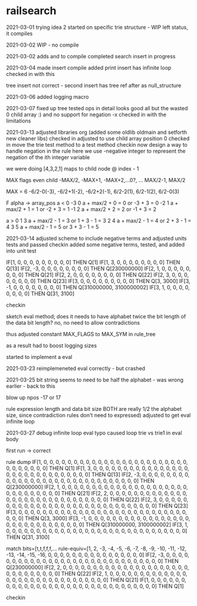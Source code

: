 # railsearch

2021-03-01
trying idea 2
started on specific trie structure - WIP
left status, it compiles

2021-03-02
WIP - no compile

2021-03-02
adds and to compile
completed search
insert in progress

2021-03-04
made insert compile
added print
insert has infinite loop
checked in with this

tree insert not correct - second insert has tree ref after as null_structure

2021-03-06
added logging
macro

2021-03-07
fixed up tree
tested ops in detail looks good
all but the wasted 0 child array :)
and no support for negation -x
checked in with the limitations

2021-03-13
adjusted libraries org (added some oldlib oldmain and setforth new cleaner libs)
checked in
adjusted to use child array position 0
checked in
move the trie test method to a test method
checkin
now design a way to handle negation in the rule 
here we use -negative integer to represent the negation of the ith integer variable

we were doing [4,3,2,1] maps to child node @ index - 1

MAX flags even
child -MAX/2, -MAX+1, -MAX+2,...0?, ... MAX/2-1, MAX/2

MAX = 6
-6/2-0(-3), -6/2+1(-2), -6/2+2(-1),  6/2-2(1), 6/2-1(2), 6/2-0(3)

F alpha -> array_pos
a < 0
-3 0  a + max/2 + 0 = 0     or -3 + 3 = 0
-2 1  a + max/2 + 1 = 1     or -2 + 3 = 1
-1 2  a + max/2 + 2 = 2     or -1 + 3 = 2

a > 0
1 3     a + max/2 - 1 = 3   or 1 + 3 - 1 = 3
2 4     a + max/2 - 1 = 4   or 2 + 3 - 1 = 4
3 5     a + max/2 - 1 = 5   or 3 + 3 - 1 = 5

2021-03-14
adjusted scheme to include negative terms and adjusted units tests and passed
checkin
added some negative terms, tested, and added into unit test

IF[1, 0, 0, 0, 0, 0, 0, 0, 0, 0] THEN Q[1]
IF[1, 3, 0, 0, 0, 0, 0, 0, 0, 0] THEN Q[13]
IF[2, -3, 0, 0, 0, 0, 0, 0, 0, 0] THEN Q[230000000]
IF[2, 1, 0, 0, 0, 0, 0, 0, 0, 0] THEN Q[21]
IF[2, 2, 0, 0, 0, 0, 0, 0, 0, 0] THEN Q[22]
IF[2, 3, 0, 0, 0, 0, 0, 0, 0, 0] THEN Q[23]
IF[3, 0, 0, 0, 0, 0, 0, 0, 0, 0] THEN Q[3, 3000]
IF[3, -1, 0, 0, 0, 0, 0, 0, 0, 0] THEN Q[310000000, 3100000002]
IF[3, 1, 0, 0, 0, 0, 0, 0, 0, 0] THEN Q[31, 3100]

checkin

sketch eval method; does it needs to have alphabet twice the bit length of the data bit length? no, no need to allow contradictions

thus adjusted constant MAX_FLAGS to MAX_SYM in rule_tree

as a result had to boost logging sizes

started to implement a eval

2021-03-23
reimplemeneted eval correctly - but crashed

2021-03-25
bit string seems to need to be half the alphabet - was wrong earlier - back to this

blow up npos -17 or 17

rule expression length
and
data bit size
BOTH
are really 1/2 the alphabet size, since contradiction rules don't need to expressed)
adjusted to get eval infinite loop

2021-03-27
debug infinite loop eval
typo caused loop trie vs trie1 in eval body

first run -> correct

rule dump
IF[1, 0, 0, 0, 0, 0, 0, 0, 0, 0, 0, 0, 0, 0, 0, 0, 0, 0, 0, 0, 0, 0, 0, 0, 0, 0, 0, 0, 0, 0, 0, 0] THEN Q[1]
IF[1, 3, 0, 0, 0, 0, 0, 0, 0, 0, 0, 0, 0, 0, 0, 0, 0, 0, 0, 0, 0, 0, 0, 0, 0, 0, 0, 0, 0, 0, 0, 0] THEN Q[13]
IF[2, -3, 0, 0, 0, 0, 0, 0, 0, 0, 0, 0, 0, 0, 0, 0, 0, 0, 0, 0, 0, 0, 0, 0, 0, 0, 0, 0, 0, 0, 0, 0] THEN Q[230000000]
IF[2, 1, 0, 0, 0, 0, 0, 0, 0, 0, 0, 0, 0, 0, 0, 0, 0, 0, 0, 0, 0, 0, 0, 0, 0, 0, 0, 0, 0, 0, 0, 0] THEN Q[21]
IF[2, 2, 0, 0, 0, 0, 0, 0, 0, 0, 0, 0, 0, 0, 0, 0, 0, 0, 0, 0, 0, 0, 0, 0, 0, 0, 0, 0, 0, 0, 0, 0] THEN Q[22]
IF[2, 3, 0, 0, 0, 0, 0, 0, 0, 0, 0, 0, 0, 0, 0, 0, 0, 0, 0, 0, 0, 0, 0, 0, 0, 0, 0, 0, 0, 0, 0, 0] THEN Q[23]
IF[3, 0, 0, 0, 0, 0, 0, 0, 0, 0, 0, 0, 0, 0, 0, 0, 0, 0, 0, 0, 0, 0, 0, 0, 0, 0, 0, 0, 0, 0, 0, 0] THEN Q[3, 3000]
IF[3, -1, 0, 0, 0, 0, 0, 0, 0, 0, 0, 0, 0, 0, 0, 0, 0, 0, 0, 0, 0, 0, 0, 0, 0, 0, 0, 0, 0, 0, 0, 0] THEN Q[310000000, 3100000002]
IF[3, 1, 0, 0, 0, 0, 0, 0, 0, 0, 0, 0, 0, 0, 0, 0, 0, 0, 0, 0, 0, 0, 0, 0, 0, 0, 0, 0, 0, 0, 0, 0] THEN Q[31, 3100]

match bits=[t,t,f,f,f,...
rule-equiv=[1, 2, -3, -4, -5, -6, -7, -8, -9, -10, -11, -12, -13, -14, -15, -16, 0, 0, 0, 0, 0, 0, 0, 0, 0, 0, 0, 0, 0, 0, 0, 0]
IF[2, -3, 0, 0, 0, 0, 0, 0, 0, 0, 0, 0, 0, 0, 0, 0, 0, 0, 0, 0, 0, 0, 0, 0, 0, 0, 0, 0, 0, 0, 0, 0] THEN Q[230000000]
IF[2, 2, 0, 0, 0, 0, 0, 0, 0, 0, 0, 0, 0, 0, 0, 0, 0, 0, 0, 0, 0, 0, 0, 0, 0, 0, 0, 0, 0, 0, 0, 0] THEN Q[22]
IF[2, 1, 0, 0, 0, 0, 0, 0, 0, 0, 0, 0, 0, 0, 0, 0, 0, 0, 0, 0, 0, 0, 0, 0, 0, 0, 0, 0, 0, 0, 0, 0] THEN Q[21]
IF[1, 0, 0, 0, 0, 0, 0, 0, 0, 0, 0, 0, 0, 0, 0, 0, 0, 0, 0, 0, 0, 0, 0, 0, 0, 0, 0, 0, 0, 0, 0, 0] THEN Q[1]

checkin

